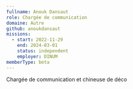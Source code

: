 ```yaml
---
fullname: Anouk Dansaut
role: Chargée de communication
domaine: Autre
github: anoukdansaut
missions:
  - start: 2022-11-29
    end: 2024-03-01
    status: independent
    employer: DINUM
memberType: beta
---
```


Chargée de communication et chineuse de déco
